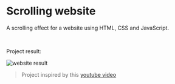 # Scrolling website

A scrolling effect for a website using HTML, CSS and JavaScript.

<br />

Project result:

<img src="assets/website.gif" alt="website result">

> Project inspired by this [youtube video](https://www.youtube.com/watch?v=1wfeqDyMUx4&list=WL&index=9&t=92s)